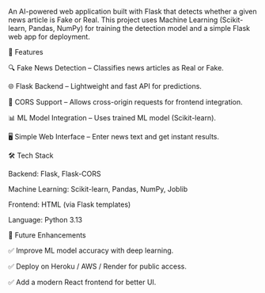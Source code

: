 An AI-powered web application built with Flask that detects whether a given news article is Fake or Real.
This project uses Machine Learning (Scikit-learn, Pandas, NumPy) for training the detection model and a simple Flask web app for deployment.

🚀 Features

🔍 Fake News Detection – Classifies news articles as Real or Fake.

🌐 Flask Backend – Lightweight and fast API for predictions.

🔄 CORS Support – Allows cross-origin requests for frontend integration.

📊 ML Model Integration – Uses trained ML model (Scikit-learn).

🖥️ Simple Web Interface – Enter news text and get instant results.

🛠️ Tech Stack

Backend: Flask, Flask-CORS

Machine Learning: Scikit-learn, Pandas, NumPy, Joblib

Frontend: HTML (via Flask templates)

Language: Python 3.13

📌 Future Enhancements

✅ Improve ML model accuracy with deep learning.

✅ Deploy on Heroku / AWS / Render for public access.

✅ Add a modern React frontend for better UI.
